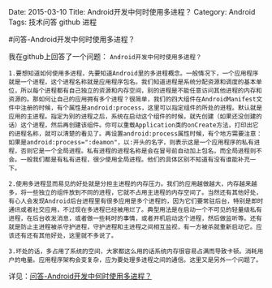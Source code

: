 Date: 2015-03-10
Title: Android开发中何时使用多进程？
Category: Android
Tags: 技术问答 github 进程

#问答-Android开发中何时使用多进程？

我在github上回答了一个问题：
`Android开发中何时使用多进程？`


````
1.要想知道如何使用多进程，先要知道Android里的多进程概念。一般情况下，一个应用程序就是一个进程，这个进程名称就是应用程序包名。我们知道进程是系统分配资源和调度的基本单位，所以每个进程都有自己独立的资源和内存空间，别的进程是不能任意访问其他进程的内存和资源的。那如何让自己的应用拥有多个进程？很简单，我们的四大组件在AndroidManifest文件中注册的时候，有个属性是android:process，这里可以指定组件的所处的进程。默认就是应用的主进程。指定为别的进程之后，系统在启动这个组件的时候，就先创建（如果还没创建的话）这个进程，然后再创建该组件。你可以重载Application类的onCreate方法，打印出它的进程名称，就可以清楚的看见了。再设置android:process属性时候，有个地方需要注意：如果是android:process=":deamon"，以:开头的名字，则表示这是一个应用程序的私有进程，否则它是一个全局进程。私有进程的进程名称是会在冒号前自动加上包名，而全局进程则不会。一般我们都是有私有进程，很少使用全局进程。他们的具体区别不知道有没有谁能补充一下。

2.使用多进程显而易见的好处就是分担主进程的内存压力。我们的应用越做越大，内存越来越多，将一些独立的组件放到不同的进程，它就不占用主进程的内存空间了。当然还有其他好处，有心人会发现Android后台进程里有很多应用是多个进程的，因为它们要常驻后台，特别是即时通讯或者社交应用，不过现在多进程已经被用烂了。典型用法是在启动一个不可见的轻量级私有进程，在后台收发消息，或者做一些耗时的事情，或者开机启动这个进程，然后做监听等。还有就是防止主进程被杀守护进程，守护进程和主进程之间相互监视，有一方被杀就重新启动它。应该还有还有其他好处，这里就不多说了。

3.坏处的话，多占用了系统的空间，大家都这么用的话系统内存很容易占满而导致卡顿。消耗用户的电量。应用程序架构会变复杂，应为要处理多进程之间的通信。这里又是另外一个问题了。

````

详见：[问答-Android开发中何时使用多进程？](https://github.com/android-cn/interview-questions/issues/7)